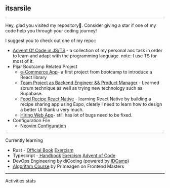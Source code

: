 ## itsarsile
---
Hey, glad you visited my repository👋. Consider giving a star if one of my code help you through your coding journey! 

I suggest you to check out one of my repo::
- [Advent Of Code in JS/TS](https://github.com/itsarsile/aoc-js-2021) - a collection of my personal aoc task in order to learn and adapt with the programming language. note: I use TS for most of it.
- Pijar Bootcamp Related Project
	- [e-Commerce App](https://github.com/itsarsile/blanja-next)- a first project from bootcamp to introduce a React library
	- [Team Project as Backend Engineer && Product Manager](https://github.com/itsarsile/food_recipe_be) - Learned scrum technique as well as trying new technology such as Supabase.
	- [Food Recipe React Native](https://github.com/itsarsile/food_recipe-mobile-ts) - learning React Native by building a recipe sharing app using Expo, clearly I need to learn how to design a better UI thank u very much.
	- [Hiring Web App](https://github.com/itsarsile/hiring_web_app-ts)- still has lot of bugs need to be fixed.
- Configuration File
	- [Neovim Configuration](https://github.com/itsarsile/kickstart.nvim)
---
Currently learning
- Rust - [Official Book](https://doc.rust-lang.org/stable/book/) [Exercism](https://exercism.org/tracks/rust)
- Typescript -[ Handbook](https://www.typescriptlang.org/docs/handbook/intro.html) [Exercism](https://exercism.org/tracks/typescript) [Advent of Code](https://adventofcode.com/2021)
- DevOps Engineering by diCoding (powered by [IDCamp](idcamp.ioh.co.id/))
- [Algorithm Course](https://frontendmasters.com/courses/algorithms/) by Primeagen on Frontend Masters
---
Activities stats
<!--START_SECTION:waka-->
<!--END_SECTION:waka-->
